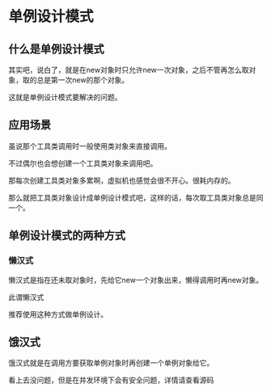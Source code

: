 # 单例设计模式

## 什么是单例设计模式

其实吧，说白了，就是在new对象时只允许new一次对象，之后不管再怎么取对象，取的总是第一次new的那个对象。

这就是单例设计模式要解决的问题。

## 应用场景

虽说那个工具类调用时一般使用类对象来直接调用。

不过偶尔也会想创建一个工具类对象来调用吧。

那每次创建工具类对象多累啊，虚拟机也感觉会很不开心。很耗内存的。

那么就把工具类对象设计成单例设计模式吧，这样的话，每次取工具类对象总是同一个。

## 单例设计模式的两种方式

### 懒汉式

懒汉式是指在还未取对象时，先给它new一个对象出来，懒得调用时再new对象。

此谓懒汉式

推荐使用这种方式做单例设计。

## 饿汉式

饿汉式就是在调用方要获取单例对象时再创建一个单例对象给它。

看上去没问题，但是在并发环境下会有安全问题，详情请查看源码

